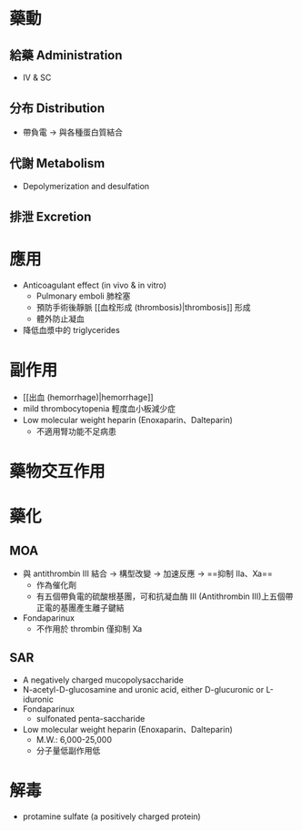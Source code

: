 # 藥動
## 給藥 Administration
- IV & SC
## 分布 Distribution
- 帶負電 $\rightarrow$ 與各種蛋白質結合
## 代謝 Metabolism
- Depolymerization and desulfation
## 排泄 Excretion
# 應用
- Anticoagulant effect (in vivo & in vitro)
	- Pulmonary emboli 肺栓塞
	- 預防手術後靜脈 [[血栓形成 (thrombosis)|thrombosis]] 形成
	- 體外防止凝血
- 降低血漿中的 triglycerides
# 副作用
- [[出血 (hemorrhage)|hemorrhage]]
- mild thrombocytopenia 輕度血小板減少症
- Low molecular weight heparin (Enoxaparin、Dalteparin)
	- 不適用腎功能不足病患
# 藥物交互作用
# 藥化
## MOA
- 與 antithrombin III 結合 $\rightarrow$ 構型改變 $\rightarrow$ 加速反應 $\rightarrow$ ==抑制 IIa、Xa==
	- 作為催化劑
	- 有五個帶負電的硫酸根基團，可和抗凝血酶 III (Antithrombin III)上五個帶正電的基團產生離子鍵結
- Fondaparinux
	- 不作用於 thrombin 僅抑制 Xa
## SAR
- A negatively charged mucopolysaccharide
- N-acetyl-D-glucosamine and uronic acid, either D-glucuronic or L-iduronic
- Fondaparinux
	- sulfonated penta-saccharide
- Low molecular weight heparin (Enoxaparin、Dalteparin)
	- M.W.: 6,000-25,000
	-  分子量低副作用低 
# 解毒
- protamine sulfate (a positively charged protein)


